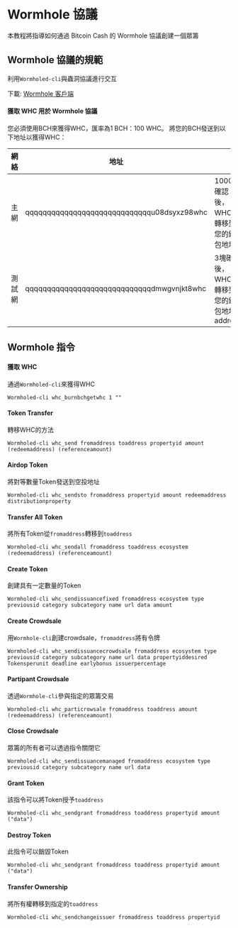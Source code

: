 # Wormhole 協議

本教程將指導如何通過 Bitcoin Cash 的 Wormhole 協議創建一個眾籌

## Wormhole 協議的規範

利用`Wormholed-cli`與蟲洞協議進行交互

下載: [Wormhole 客戶端](https://github.com/copernet/wormhole)

#### 獲取 WHC 用於 Wormhole 協議

您必須使用BCH來獲得WHC，匯率為1 BCH：100 WHC。
將您的BCH發送到以下地址以獲得WHC：

網絡 | 地址 |                |
--------|---------------------------------------------|------------------------------|
主網 | qqqqqqqqqqqqqqqqqqqqqqqqqqqqqu08dsyxz98whc | 1000塊確認後，WHC將轉移到您的錢包地址|
測試網 | qqqqqqqqqqqqqqqqqqqqqqqqqqqqqdmwgvnjkt8whc | 3塊確認後，WHC將轉移到您的錢包地址 address|

## Wormhole 指令

#### 獲取 WHC
通過`Wormholed-cli`來獲得WHC
```
Wormholed-cli whc_burnbchgetwhc 1 ""
```

#### Token Transfer
轉移WHC的方法
```
Wormholed-cli whc_send fromaddress toaddress propertyid amount (redeemaddress) (referenceamount)
```

#### Airdop Token
將對等數量Token發送到空投地址
```
Wormholed-cli whc_sendsto fromaddress propertyid amount redeemaddress distributionproperty
```

#### Transfer All Token
將所有Token從`fromaddress`轉移到`toaddress`
```
Wormholed-cli whc_sendall fromaddress toaddress ecosystem (redeemaddress) (referenceamount)
```

#### Create Token
創建具有一定數量的Token
```
Wormholed-cli whc_sendissuancefixed fromaddress ecosystem type previousid category subcategory name url data amount
```

#### Create Crowdsale
用`Wormhole-cli`創建crowdsale，`fromaddress`將有令牌
```
Wormholed-cli whc_sendissuancecrowdsale fromaddress ecosystem type previousid category subcategory name url data propertyiddesired Tokensperunit deadline earlybonus issuerpercentage
```

#### Partipant Crowdsale
透過`Wormhole-cli`參與指定的眾籌交易
```
Wormholed-cli whc_particrowsale fromaddress toaddress amount (redeemaddress) (referenceamount)
```

#### Close Crowdsale
眾籌的所有者可以透過指令關閉它
```
Wormholed-cli whc_sendissuancemanaged fromaddress ecosystem type previousid category subcategory name url data
```

#### Grant Token
該指令可以將Token授予`toaddress`
```
Wormholed-cli whc_sendgrant fromaddress toaddress propertyid amount ("data")
```

#### Destroy Token
此指令可以銷毀Token
```
Wormholed-cli whc_sendgrant fromaddress toaddress propertyid amount ("data")
```

#### Transfer Ownership
將所有權轉移到指定的`toaddress`
```
Wormholed-cli whc_sendchangeissuer fromaddress toaddress propertyid
```
